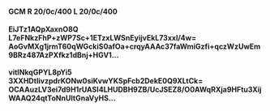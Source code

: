 #### GCM R 20/0c/400 L 20/0c/400
**EiJTz1AQpXaxnO8Q**<br/>**L7eFNkzFhP+zWP7Sc+1ETzxLWSnEyijvEkL73xxl/4w=**<br/>**AoGvMXg1jrmT60qWGckiS0afOa+crqyAAAc37faWmiGzfi+qczWzUwEm9BRz487AzPXfkz1dBnj+HGV1...**<br/><br/>
**vitlNkqGPYL8pYi5**<br/>**3XXHDtIivzpdrKONw0siKvwYKSpFcb2DekE0Q9XLtCk=**<br/>**OCAAuzLV3ei7d9H1rUASI4LHUDBH9ZB/UcJSEZ8/O0AWqRXja9HFtu3XijWAAQ24qtToNnUItGnaVyHS...**